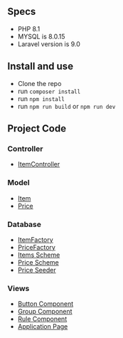 ## Specs

- PHP 8.1
- MYSQL is 8.0.15
- Laravel version is 9.0


## Install and use
- Clone the repo
- run ```composer install```
- run ```npm install```
- run ```npm run build``` or ```npm run dev```


## Project Code

### Controller
- [ItemController](app/Http/Controllers/ItemController.php)

### Model
- [Item](app/Models/Item.php)
- [Price](app/Models/Price.php)

### Database
- [ItemFactory](database/factories/ItemFactory.php)
- [PriceFactory](database/factories/PriceFactory.php)
- [Items Scheme](database/migrations/2023_02_06_173544_items.php)
- [Price Scheme](database/migrations/2023_02_06_173631_prices.php)
- [Price Seeder](database/seeders/PriceSeeder.php)

### Views
- [Button Component](resources/js/Components/Button/SmallRedButton.vue)
- [Group Component](resources/js/Components/Filter/GroupForm.vue)
- [Rule Component](resources/js/Components/Filter/GroupRule.vue)
- [Application Page](resources/js/Pages/QueryGenerator/App.vue)
